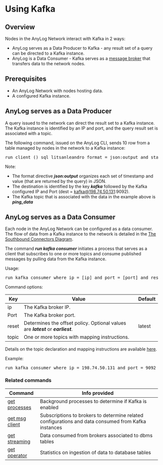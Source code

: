 # Using Kafka

## Overview

Nodes in the AnyLog Network interact with Kafka in 2 ways:
* AnyLog serves as a Data Producer to Kafka - any result set of a query can be directed to a Kafka instance.   
* AnyLog is a Data Consumer - Kafka serves as a [message broker](https://github.com/AnyLog-co/documentation/blob/master/message%20broker.md#using-a-message-broker) that transfers data to the network nodes.  
  
## Prerequisites

* An AnyLog Network with nodes hosting data.
* A configured Kafka instance.

## AnyLog serves as a Data Producer 

A query issued to the network can direct the result set to a Kafka instance.  
The Kafka instance is identified by an IP and port, and the query result set is associated with a topic.  

The following command, issued on the AnyLog CLI, sends 10 row from a table managed by nodes in the network to a Kafka instance:

<pre>
run client () sql litsanleandro format = json:output and stat  = false and dest = kafka@198.74.50.131:9092 and topic = ping_data "select device_name, timestamp, value, from ping_sensor where timestamp > now() - 1 day limit 10"
</pre>

Note:
* The format directive ***json:output*** organizes each set of timestamp and value (that are returned by the query) in JSON.
* The destination is identified by the key ***kafka*** followed by the Kafka configured IP and Port (dest = kafka@198.74.50.131:9092).
* The Kafka topic that is associated with the data in the example above is ***ping_data***

## AnyLog serves as a Data Consumer

Each node in the AnyLog Network can be configured as a data consumer.  
The flow of data from a Kafka instance to the network is detailed in the [The Southbound Connectors Diagram](https://github.com/AnyLog-co/documentation/blob/master/adding%20data.md#the-southbound-connectors-diagram).

The command ***run kafka consumer*** initiates a process that serves as a client that subscribes to one or more topics 
and consume published messages by pulling data from the Kafka instance.

Usage:

<pre>
run kafka consumer where ip = [ip] and port = [port] and reset = [latest/earliest] and topic = [topic and mapping instructions]
</pre>

Command options:

| Key        | Value  | Default  |
| ---------- | -------| ------- |
| ip         | The Kafka broker IP. |  |
| Port       | The Kafka broker port. | |
| reset      | Determines the offset policy. Optional values are ***latest*** or ***earliest***.| latest |
| topic      | One or more topics with mapping instructions.| |

Details on the topic declaration and mapping instructions are available [here](https://github.com/AnyLog-co/documentation/blob/master/message%20broker.md#the-topic-params).  

Example:
<pre>
run kafka consumer where ip = 198.74.50.131 and port = 9092 and offset = latest and topic = (name = ping_data and dbms = lsl_demo and table = ping_sensor and column.timestamp.timestamp = "bring [timestamp]" and column.value.int = "bring [value]")
</pre>


### Related commands

| Command        | Info provided  |
| ---------- | -------|
| [get processes](https://github.com/AnyLog-co/documentation/blob/master/monitoring%20nodes.md#the-get-processes-command)    | Background processes to determine if Kafka is enabled |
| [get msg client](https://github.com/AnyLog-co/documentation/blob/master/monitoring%20calls.md#get-msg-clients)   | Subscriptions to brokers to determine related configurations and data consumed from Kafka instances |
| [get streaming](https://github.com/AnyLog-co/documentation/blob/master/monitoring%20calls.md#get-streaming)   | Data consumed from brokers associated to dbms tables |
| [get operator](https://github.com/AnyLog-co/documentation/blob/master/monitoring%20calls.md#get-operator)   | Statistics on ingestion of data to database tables |
